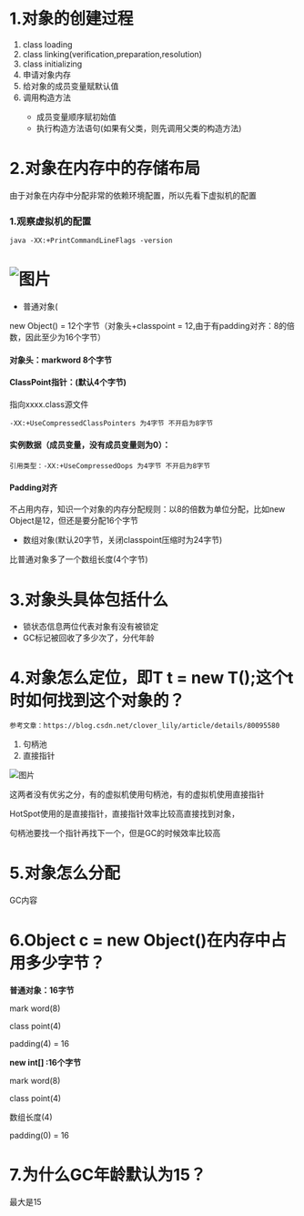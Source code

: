 # 1.对象的创建过程

1. class loading
2. class linking(verification,preparation,resolution)
3. class initializing
4. 申请对象内存
5. 给对象的成员变量赋默认值
6. 调用构造方法<init>
    * 成员变量顺序赋初始值
    * 执行构造方法语句(如果有父类，则先调用父类的构造方法)
# 2.对象在内存中的存储布局
由于对象在内存中分配非常的依赖环境配置，所以先看下虚拟机的配置

### 1.观察虚拟机的配置

```plain
java -XX:+PrintCommandLineFlags -version
```
# ![图片](https://uploader.shimo.im/f/mAug7QIDZtkB2hyq.png!thumbnail)

* 普通对象(

new Object() = 12个字节（对象头+classpoint = 12,由于有padding对齐：8的倍数，因此至少为16个字节）

#### 对象头：markword  8个字节

#### ClassPoint指针：(默认4个字节)

指向xxxx.class源文件

```plain
-XX:+UseCompressedClassPointers 为4字节 不开启为8字节
```
#### 实例数据（成员变量，没有成员变量则为0）：

```plain
引用类型：-XX:+UseCompressedOops 为4字节 不开启为8字节 
```
#### Padding对齐

不占用内存，知识一个对象的内存分配规则：以8的倍数为单位分配，比如new Object是12，但还是要分配16个字节


* 数组对象(默认20字节，关闭classpoint压缩时为24字节)

比普通对象多了一个数组长度(4个字节)

# 3.对象头具体包括什么

* 锁状态信息两位代表对象有没有被锁定
* GC标记被回收了多少次了，分代年龄
# 4.对象怎么定位，即T t = new T();这个t时如何找到这个对象的？
```xml
参考文章：https://blog.csdn.net/clover_lily/article/details/80095580
```

1. 句柄池
2. 直接指针

![图片](https://uploader.shimo.im/f/2UKy0SGXZTWZ6InP.png!thumbnail)

这两者没有优劣之分，有的虚拟机使用句柄池，有的虚拟机使用直接指针

HotSpot使用的是直接指针，直接指针效率比较高直接找到对象，

句柄池要找一个指针再找下一个，但是GC的时候效率比较高

# 5.对象怎么分配
GC内容

# 6.Object c = new Object()在内存中占用多少字节？
**普通对象：16字节**

mark word(8)

class point(4)

padding(4) = 16

**new int[] :16个字节**

mark word(8)

class point(4)

数组长度(4)

padding(0) = 16

# 7.为什么GC年龄默认为15？
最大是15


